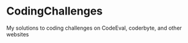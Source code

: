 CodingChallenges
================

My solutions to coding challenges on CodeEval, coderbyte, and other websites
